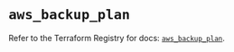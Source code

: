 # `aws_backup_plan`

Refer to the Terraform Registry for docs: [`aws_backup_plan`](https://registry.terraform.io/providers/hashicorp/aws/5.32.0/docs/resources/backup_plan).
